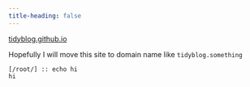 ```yaml
---
title-heading: false
---
```


[tidyblog.github.io](https://stephenlangtonhall.github.io/tidyblog.github.io/)

Hopefully I will move this site to domain name like `tidyblog.something`

```
[/root/] :: echo hi
hi
```
